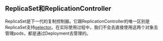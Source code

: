 ## ReplicaSet和ReplicationController

ReplicaSet是下一代的复制控制器。它跟ReplicationController的唯一区别是ReplicaSet支持[selector](label.md)。在实际使用过程中，我们不会去直接使用这两个对象去管理pods，都是通过Deployment去管理的。 
